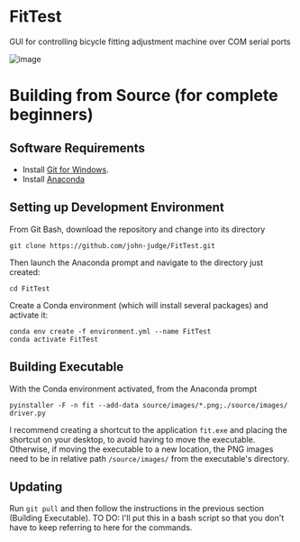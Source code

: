 # FitTest
GUI for controlling bicycle fitting adjustment machine over COM serial ports

![image](https://user-images.githubusercontent.com/40705003/147897495-0755ea0b-49ce-4a6f-b6d3-3bb5e7d7b9c1.png)

# Building from Source (for complete beginners)

## Software Requirements

- Install [Git for Windows](https://git-scm.com/download/win).
- Install [Anaconda](https://www.anaconda.com/products/individual)

## Setting up Development Environment

From Git Bash, download the repository and change into its directory
```
git clone https://github.com/john-judge/FitTest.git
```

Then launch the Anaconda prompt and navigate to the directory just created:

```
cd FitTest
```

Create a Conda environment (which will install several packages) and activate it:
```
conda env create -f environment.yml --name FitTest
conda activate FitTest
```

## Building Executable

With the Conda environment activated, from the Anaconda prompt

```
pyinstaller -F -n fit --add-data source/images/*.png;./source/images/ driver.py
```

I recommend creating a shortcut to the application `fit.exe` and placing the shortcut on your desktop, to avoid having to move the executable. Otherwise, if moving the executable to a new location, the PNG images need to be in relative path `/source/images/` from the executable's directory.

## Updating
Run 
```git pull```
and then follow the instructions in the previous section (Building Executable). TO DO: I'll put this in a bash script so that you don't have to keep referring to here for the commands.
